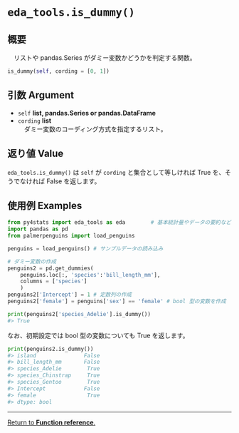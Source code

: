 # `eda_tools.is_dummy()`

## 概要

　リストや pandas.Series がダミー変数かどうかを判定する関数。

```python
is_dummy(self, cording = [0, 1])
```

## 引数 Argument

- `self` **list, pandas.Series or pandas.DataFrame** <br>
- `cording` **list** <br>
　ダミー変数のコーディング方式を指定するリスト。

## 返り値 Value

`eda_tools.is_dummy()` は `self` が `cording`  と集合として等しければ True を、そうでなければ False を返します。

## 使用例 Examples

```python
from py4stats import eda_tools as eda        # 基本統計量やデータの要約など
import pandas as pd
from palmerpenguins import load_penguins

penguins = load_penguins() # サンプルデータの読み込み

# ダミー変数の作成
penguins2 = pd.get_dummies(
    penguins.loc[:, 'species':'bill_length_mm'], 
    columns = ['species']
    )
penguins2['Intercept'] = 1 # 定数列の作成
penguins2['female'] = penguins['sex'] == 'female' # bool 型の変数を作成

print(penguins2['species_Adelie'].is_dummy())
#> True
```

なお、初期設定では bool 型の変数についても True を返します。

```python
print(penguins2.is_dummy())
#> island               False
#> bill_length_mm       False
#> species_Adelie        True
#> species_Chinstrap     True
#> species_Gentoo        True
#> Intercept            False
#> female                True
#> dtype: bool
```
***
[Return to **Function reference**.](https://github.com/Hirototensho/Py4Stats/blob/main/man/reference.md)
